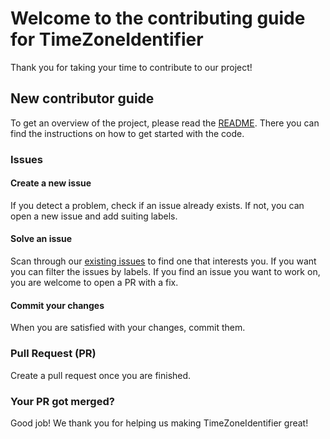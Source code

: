 # Welcome to the contributing guide for TimeZoneIdentifier

Thank you for taking your time to contribute to our project!

## New contributor guide

To get an overview of the project, please read the [README](https://github.com/nzrsky/TimeZoneIdentifier/blob/main/README.md). There you can find the instructions on how to get started with the code.

### Issues

#### Create a new issue

If you detect a problem, check if an issue already exists. If not, you can open a new issue and add suiting labels.

#### Solve an issue

Scan through our [existing issues](https://github.com/nzrsky/TimeZoneIdentifier/issues) to find one that interests you. If you want you can filter the issues by labels. If you find an issue you want to work on, you are welcome to open a PR with a fix.

#### Commit your changes

When you are satisfied with your changes, commit them.

### Pull Request (PR)

Create a pull request once you are finished.

### Your PR got merged?

Good job! We thank you for helping us making TimeZoneIdentifier great!
